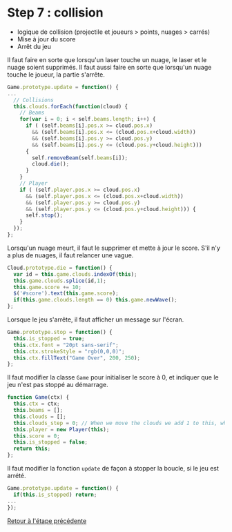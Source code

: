 # Step 7 : collision

- logique de collision (projectile et joueurs > points, nuages > carrés)
- Mise à jour du score
- Arrêt du jeu

Il faut faire en sorte que lorsqu'un laser touche un nuage, le laser et le nuage soient supprimés.
Il faut aussi faire en sorte que lorsqu'un nuage touche le joueur, la partie s'arrête.
```javascript
Game.prototype.update = function() {
...
  // Collisions
  this.clouds.forEach(function(cloud) {
    // Beams
    for(var i = 0; i < self.beams.length; i++) {
      if ( (self.beams[i].pos.x >= cloud.pos.x)
        && (self.beams[i].pos.x <= (cloud.pos.x+cloud.width))
        && (self.beams[i].pos.y >= cloud.pos.y)
        && (self.beams[i].pos.y <= (cloud.pos.y+cloud.height)))
      {
        self.removeBeam(self.beams[i]);
        cloud.die();
      }
    }
    // Player
    if ( (self.player.pos.x >= cloud.pos.x)
      && (self.player.pos.x <= (cloud.pos.x+cloud.width))
      && (self.player.pos.y >= cloud.pos.y)
      && (self.player.pos.y <= (cloud.pos.y+cloud.height))) {
      self.stop();
    }
  });
};
```

Lorsqu'un nuage meurt, il faut le supprimer et mette à jour le score.
S'il n'y a plus de nuages, il faut relancer une vague.
```javascript
Cloud.prototype.die = function() {
  var id = this.game.clouds.indexOf(this);
  this.game.clouds.splice(id,1);
  this.game.score += 10;
  $('#score').text(this.game.score);
  if(this.game.clouds.length == 0) this.game.newWave();
};
```

Lorsque le jeu s'arrête, il faut afficher un message sur l'écran.
```javascript
Game.prototype.stop = function() {
  this.is_stopped = true;
  this.ctx.font = "20pt sans-serif";
  this.ctx.strokeStyle = "rgb(0,0,0)";
  this.ctx.fillText("Game Over", 200, 250);
};
```

Il faut modifier la classe `Game` pour initialiser le score à 0, et indiquer que le jeu n'est pas stoppé au démarrage.
```javascript
function Game(ctx) {
  this.ctx = ctx;
  this.beams = [];
  this.clouds = [];
  this.clouds_step = 0; // When we move the clouds we add 1 to this, when it reaches 50, it's reset to 0 and the clouds go down.
  this.player = new Player(this);
  this.score = 0;
  this.is_stopped = false;
  return this;
};
```

Il faut modifier la fonction `update` de façon à stopper la boucle, si le jeu est arrété.
```javascript
Game.prototype.update = function() {
  if(this.is_stopped) return;
...
});
```

[Retour à l'étape précédente](step6.md)

